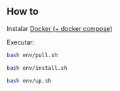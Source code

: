 ## How to

Instalar [Docker (+ docker compose)](https://www.docker.com/)

Executar:

```sh
bash env/pull.sh

bash env/install.sh

bash env/up.sh
```
